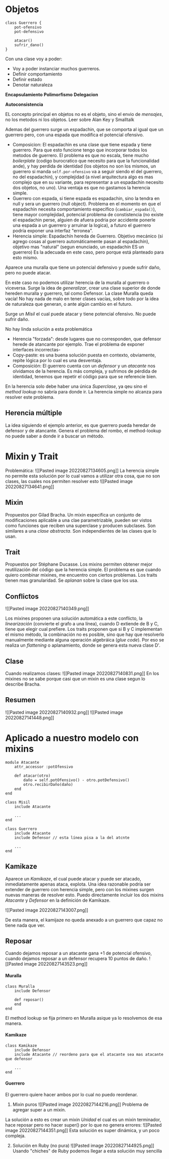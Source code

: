 # Objetos
```
class Guerrero {
	pot-ofensivo
	pot-defensivo

	atacar()
	sufrir_dano()
}
```

Con una clase voy a poder:
- Voy a poder instanciar muchos guerreros.
- Definir comportamiento
- Definir estado
- Denotar naturaleza

**Encapsulamiento**
**Polimorfismo**
**Delegacion**

**Autoconsistencia**

EL concepto principal en objetos no es el objeto, sino el envio de *mensajes*, no los metodos ni los objetos.
Leer sobre Alan Key y Smalltalk

Ademas del guerrero surge un espadachin, que se comporta al igual que un guerrero pero, con una espada que modifica el potencial ofensivo.

- Composicion: El espadachin es una clase que tiene espada y tiene guerrero. Para que esto funcione tengo que incorporar todos los metodos de guerrero. El problema es que no escala, tiene mucho *boilerplate* (codigo burocratico que necesito para que la funcionalidad ande), y hay perdida de identidad (los objetos no son los mismos, un guerrero si manda `self.por-ofensivo` va a seguir siendo el del guerrero, no del espadachin), y complejidad (a nivel arquitectura algo es mas complejo que en su variante, para representar a un espadachin necesito dos objetos, no uno). Una ventaja es que no gastamos la herencia simple.
- Guerrero con espada, si tiene espada es espadachin, sino la tendra en null y sera un guerrero (null object). Problema en el momento en que el espadachin necesita comportamiento específico (`cambiar_espada()`), tiene mayor complejidad, potencial problema de constistencia (no existe el espadachin perse, alguien de afuera podria por accidente ponerle una espada a un guerrero y arruinar la logica), a futuro el guerrero podría exponer una interfaz "erronea".
- Herencia simple: Espadachín hereda de Guerrero. Objetivo mecánico (si agrego cosas al guerrero automáticamente pasan al espadachín), objetivo mas "natural" (segun enunciado, un espadachín ES un guerrero) Es la adecuada en este caso, pero porque está planteado para esto mismo.

Aparece una muralla que tiene un potencial defensivo y puede sufrir daño, pero no puede atacar.

En este caso no podemos utilizar herencia de la muralla al guerrero o viceversa. Surge la idea de *generalizar*, crear una clase superior de donde hereden muralla y guerrero, tal como Defensor. La clase Muralla queda vacía! No hay nada de malo en tener clases vacías, sobre todo por la idea de naturaleza que generan, o ante algún cambio en el futuro.

Surge un *Misil* el cual puede atacar y tiene potencial ofensivo. No puede sufrir daño.

No hay linda solución a esta problemática
- Herencia "forzada": desde lugares que no corresponden, que defensor herede de atancante por ejemplo. Trae el problema de exponer interfaces incorrectas-
- Copy-paste: es una buena solución puesta en contexto, obviamente, repite lógica por lo cual es una desventaja.
- Composición: El guerrero cuenta con un *defensor* y un *atacante* nos olvidamos de la herencia. Es más compleja, y sufrimos de pérdida de identidad, tenemos que repetir el código para que se referencie bien.

En la herencia solo debe haber una única *Superclase*, ya qeu sino el *method lookup* no sabría para donde ir. La herencia simple no alcanza para resolver este problema.

## Herencia múltiple

La idea siguiendo el ejemplo anterior, es que guerrero pueda heredar de defensor y de atancante.
Genera el problema del rombo, el method-lookup no puede saber a donde ir a buscar un método.

# Mixin y Trait

Problemática:
![[Pasted image 20220827134605.png]]
La herencia simple no permite esta solución por lo cual vamos a utilizar otra cosa, que no son clases, las cuales nos permiten resolver esto
![[Pasted image 20220827134641.png]]
## Mixin
Propuestos por Gilad Bracha. Un mixin especifica un conjunto de modificaciones aplicable a una clae parametrizable, pueden ser vistos como funciones que reciben una superclase y producen subclases. Son similares a una *clase abstracta*. Son independientes de las clases que lo usan.

## Trait
Propuestos por Stéphane Ducasse. Los mixins permiten obtener mejor reutilización del código que la herencia simple. El problema es que cuando quiero combinar mixines, me encuentro con ciertos problemas. Los traits tienen mas granularidad. Se *aplanan* sobre la clase que los usa.

## Conflictos

![[Pasted image 20220827140349.png]]

Los mixines proponen una solución automática a este conflicto, la *linearización* (convierte el grafo a una línea), cuando D extiende de B y C, tiene que elegir cual prefiere.
Los traits proponen que si B y C implementan el mismo método, la combinación no es posible, sino que hay que resolverlo manualmente mediante alguna operación algebráica (*glue code*). Por eso se realiza un *flattening* o aplanamiento, donde se genera esta nueva clase D'.

## Clase
Cuando realizamos clases:
![[Pasted image 20220827140831.png]]
En los mixines no se sabe porque casi que un mixin es una clase segun lo describe Bracha.

## Resumen
![[Pasted image 20220827140932.png]]
![[Pasted image 20220827141448.png]]

# Aplicado a nuestro modelo con mixins

```
module Atacante
	attr_accessor :potOfensivo

	def atacar(otro)
		daño = self.potOfensivo() - otro.potDefensivo()
		otro.recibirDaño(daño)
	end
end
```
```
class Misil
	include Atacante

	...
end
```

```
class Guerrero
	include Atacante
	include Defensor // esta línea pisa a la del atcnte

	...
end
```

## Kamikaze

Aparece un *Kamikaze*, el cual puede atacar y puede ser atacado, inmediatamente apenas ataca, explota. Una idea razonable podría ser extender de guerrero con herencia simple, pero con los mixines surgen nuevas maneras de resolver esto. Puedo directamente incluir los dos mixins *Atacante* y *Defensor* en la definición de Kamikaze.

![[Pasted image 20220827143007.png]]

De esta manera, el kamijaze no queda anexado a un guerrero que capaz no tiene nada que ver.

## Reposar

Cuando dejamos reposar a un atacante gana +1 de potencial ofensivo, cuando dejamos reposar a un defensor recupera 10 puntos de daño.
![[Pasted image 20220827143523.png]]

#### Muralla

```
class Muralla
	include Defensor

	def reposar()
	end
end
```
El method lookup se fija primero en Muralla asique ya lo resolvemos de esa manera.

#### Kamikaze

```
class Kamikaze
	include Defensor
	include Atacante // reordeno para que el atacante sea mas atacante que defensor

	...
end
```

#### Guerrero

El guerrero quiere hacer ambos por lo cual no puedo reordenar.

1. Mixin puros
![[Pasted image 20220827144216.png]]
Problema de agregar super a un mixin.

La solución a esto es crear un mixin *Unidad* el cual es un mixin terminador, hace reposar pero no hacer super() por lo que no genera errores:
![[Pasted image 20220827144351.png]]
Esta solución es super dinámica, y un poco compleja.

2. Solución en Ruby (no pura)
![[Pasted image 20220827144925.png]]
Usando "chiches" de Ruby podemos llegar a esta solución muy sencilla 